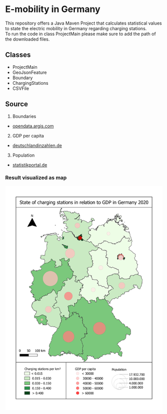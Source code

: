 # E-mobility in Germany
This repository offers a Java Maven Project that calculates statistical values to state the electric mobility in Germany regarding charging stations.  
To run the code in class ProjectMain please make sure to add the path of the downloaded files.

## Classes
- ProjectMain
- GeoJsonFeature
- Boundary
- ChargingStations
- CSVFile

## Source
1. Boundaries
- [opendata.argis.com](https://opendata-esri-de.opendata.arcgis.com/datasets/esri-de-content::bundesl%C3%A4ndergrenzen-2018)
2. GDP per capita
- [deutschlandinzahlen.de](https://www.deutschlandinzahlen.de/no_cache/tab/bundeslaender/volkswirtschaft0/bruttoinlandsprodukt/bruttoinlandsprodukt-je-einwohner?tx_diztables_pi1%5BsortBy%5D=col_28&tx_diztables_pi1%5BsortDirection%5D=asc&tx_diztables_pi1%5Bstart%5D=0)
3. Population
- [statistikportal.de](http://www.statistikportal.de/de/bevoelkerung/flaeche-und-bevoelkerung)

### Result visualized as map
![Map](https://raw.githubusercontent.com/wopa89/ChargingStations/master/data/map.png "Map")